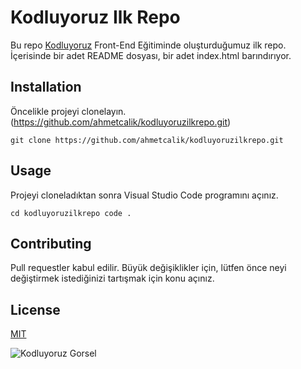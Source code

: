 # Kodluyoruz Ilk Repo #

Bu repo [Kodluyoruz](https://kodluyoruz.org/tr/kodluyoruz/) Front-End Eğitiminde oluşturduğumuz ilk repo. İçerisinde bir adet README dosyası, bir adet index.html barındırıyor.

## Installation ##

Öncelikle projeyi clonelayın. (<https://github.com/ahmetcalik/kodluyoruzilkrepo.git>)

`
git clone https://github.com/ahmetcalik/kodluyoruzilkrepo.git
`

## Usage ##

Projeyi cloneladıktan sonra Visual Studio Code programını açınız.

`
cd kodluyoruzilkrepo
code .
`

## Contributing ##

Pull requestler kabul edilir. Büyük değişiklikler için, lütfen önce neyi değiştirmek istediğinizi tartışmak için konu açınız.

## License ##

[MIT](https://github.com/git/git-scm.com/blob/main/MIT-LICENSE.txt)

![Kodluyoruz Gorsel](https://w7.pngwing.com/pngs/551/946/png-transparent-computer-icons-web-development-software-developer-software-development-icon-design-others-angle-text-logo.png)

